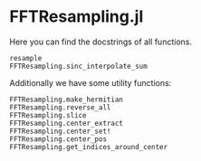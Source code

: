 # FFTResampling.jl

Here you can find the docstrings of all functions.

```@docs
resample
FFTResampling.sinc_interpolate_sum
```


Additionally we have some utility functions:
```@docs
FFTResampling.make_hermitian
FFTResampling.reverse_all
FFTResampling.slice
FFTResampling.center_extract
FFTResampling.center_set!
FFTResampling.center_pos
FFTResampling.get_indices_around_center
```
